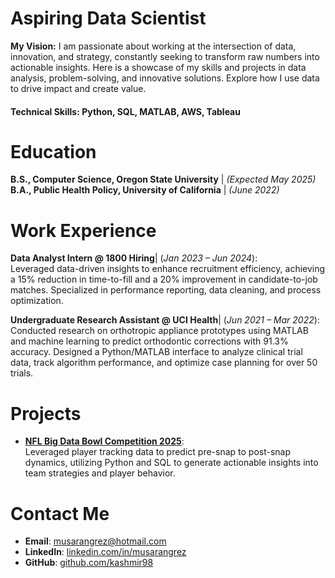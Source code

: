 # Aspiring Data Scientist 

**My Vision:**
I am passionate about working at the intersection of data, innovation, and strategy, constantly seeking to transform raw numbers into actionable insights. Here is a showcase of my skills and projects in data analysis, problem-solving, and innovative solutions. Explore how I use data to drive impact and create value.

#### Technical Skills: Python, SQL, MATLAB, AWS, Tableau

# Education
**B.S., Computer Science, Oregon State University** | *(Expected May 2025)*
**B.A., Public Health Policy, University of California** | *(June 2022)*

# Work Experience
**Data Analyst Intern @ 1800 Hiring**| (_Jan 2023 – Jun 2024_):  
    Leveraged data-driven insights to enhance recruitment efficiency, achieving a 15% reduction in time-to-fill and a 20% improvement in candidate-to-job matches. Specialized in performance reporting, data cleaning, and          process optimization.

**Undergraduate Research Assistant @ UCI Health**| (_Jun 2021 – Mar 2022_):  
    Conducted research on orthotropic appliance prototypes using MATLAB and machine learning to predict orthodontic corrections with 91.3% accuracy. Designed a Python/MATLAB interface to analyze clinical trial data, track         algorithm performance, and optimize case planning for over 50 trials.

# Projects
  - **[NFL Big Data Bowl Competition 2025](https://github.com/kashmir98/NFL-Big-Data-Bowl-2025)**:  
    Leveraged player tracking data to predict pre-snap to post-snap dynamics, utilizing Python and SQL to generate actionable insights into team strategies and player behavior.

# Contact Me
  - **Email**: [musarangrez@hotmail.com](mailto:musarangrez@hotmail.com)
  - **LinkedIn**: [linkedin.com/in/musarangrez](https://linkedin.com/in/musarangrez)
  - **GitHub**: [github.com/kashmir98](https://github.com/kashmir98)
  


